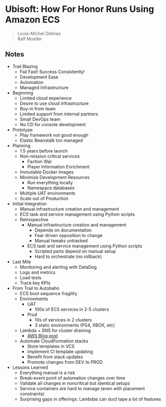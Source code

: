 # Ubisoft: How For Honor Runs Using Amazon ECS
> Louis-Michel Gélinas  
> Ralf Mueller  

## Notes

* Trail Blazing
    * Fail Fast! Success Consistently!
    * Development Ease
    * Automation
    * Managed Infrastructure 
* Beginning
    * Limited cloud experience
    * Desire to use cloud infrastructure
    * Buy-in from team
    * Limited support from internal partners
    * Small DevOps team
    * No CD for console development
* Prototype
    * Play framework not good enough
    * Elastic Beanstalk too managed 
* Planning
    * 1.5 years before launch
    * Non-mission critical services
        * Faction War
        * Player Information Enrichment
    * Immutable Docker Images
    * Minimize Development Resources
        * Run everything locally
        * Namespace databases
    * Multiple UAT environments
    * Scale out of Production
* Initial Integration
    * Manual infrastructure creation and management
    * ECS task and service management using Python scripts
    * Retrospective
        * Manual infrastructure creation and management
            * Depends on documentation
            * Fear driven opposition to change
            * Manual tweaks untracked
        * ECS task and service management using Python scripts
            * Scripted parts depend on manual setup
            * Hard to orchestrate (no rollback)
* Last Mile
    * Monitoring and alerting with DataDog
    * Logs and metrics
    * Load tests
    * Track key KPIs
* From Trail to Autobahn
    * ECS boot sequence fragility
    * Environments
        * UAT
            * 100s of ECS services in 2-5 clusters
        * Prod
            * 10s of services in 2 clusters
            * 3 static environments (PS4, XBOX, etc)
    * Lambda + SNS for cluster draining
        * [AWS Blog post](https://aws.amazon.com/blogs/compute/how-to-automate-container-instance-draining-in-amazon-ecs)
    * Automate CloudFormation stacks
        * Store templates in VCS
        * Implement CI template updating
        * Benefit from stack updates
        * Promote changes from DEV to PROD 
* Lessons Learned
    * Everything manual is a risk
    * Break-event point of automation changes over time
    * Validate all changes in noncritical but identical setups
    * Service containers are hard to manage (even with placement constraints)
    * Surprising gaps in offerings: Lambdas can duct tape a lot of features
